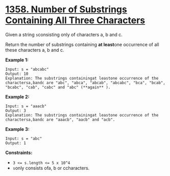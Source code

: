 # [1358. Number of Substrings Containing All Three Characters](https://leetcode.com/problems/number-of-substrings-containing-all-three-characters/description/)

Given a string `s`consisting only of characters a, b and c.

Return the number of substrings containing <b>at least</b>one occurrence of all these characters a, b and c.

**Example 1:** 

```
Input: s = "abcabc"
Output: 10
Explanation: The substrings containingat leastone occurrence of the charactersa,bandc are "abc", "abca", "abcab", "abcabc", "bca", "bcab", "bcabc", "cab", "cabc" and "abc" (**again** ). 
```

**Example 2:** 

```
Input: s = "aaacb"
Output: 3
Explanation: The substrings containingat leastone occurrence of the charactersa,bandc are "aaacb", "aacb" and "acb". 
```

**Example 3:** 

```
Input: s = "abc"
Output: 1
```

**Constraints:** 

- `3 <= s.length <= 5 x 10^4`
- `s`only consists ofa, b or ccharacters.